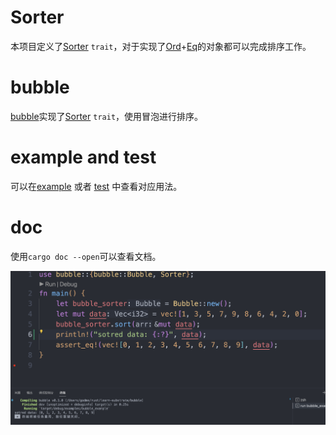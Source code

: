# Sorter

本项目定义了[Sorter](src/lib.rs#Sorter) `trait`，对于实现了[Ord](https://doc.rust-lang.org/std/cmp/trait.Ord.html)+[Eq](https://doc.rust-lang.org/std/cmp/trait.Eq.html)的对象都可以完成排序工作。

# bubble

[bubble](src/bubble.rs#Bubble)实现了[Sorter](src/lib.rs#Sorter) `trait`，使用冒泡进行排序。

# example and test

可以在[example](examples/bubble_example.rs) 或者 [test](src/bubble.rs#tests) 中查看对应用法。


# doc
使用`cargo doc --open`可以查看文档。

![运行截图](运行截图.png)